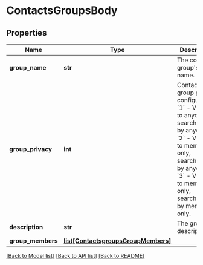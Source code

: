 # ContactsGroupsBody

## Properties
Name | Type | Description | Notes
------------ | ------------- | ------------- | -------------
**group_name** | **str** | The contact group&#x27;s name. | [optional] 
**group_privacy** | **int** | Contact group privacy configuration:    &#x60;1&#x60; - Visible to anyone, searchable by anyone.    &#x60;2&#x60; - Visible to members only, searchable by anyone.    &#x60;3&#x60; - Visible to members only, searchable by members only. | [optional] 
**description** | **str** | The group description. | [optional] 
**group_members** | [**list[ContactsgroupsGroupMembers]**](ContactsgroupsGroupMembers.md) |  | [optional] 

[[Back to Model list]](../README.md#documentation-for-models) [[Back to API list]](../README.md#documentation-for-api-endpoints) [[Back to README]](../README.md)

